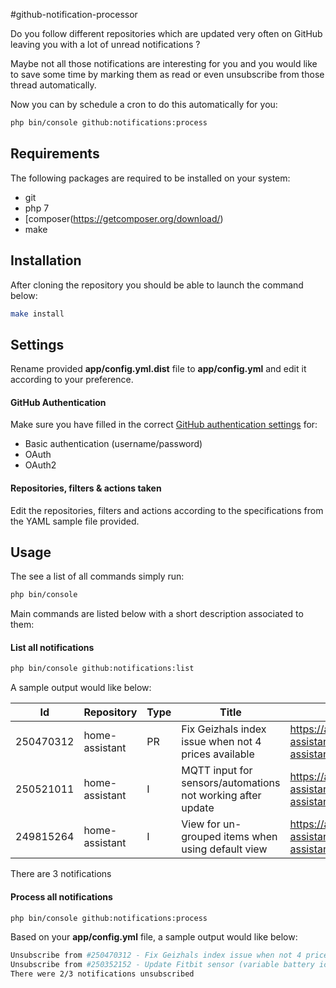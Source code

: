 #github-notification-processor


Do you follow different repositories which are updated very often on GitHub leaving you with a lot of unread notifications ?

Maybe not all those notifications are interesting for you and you would like to save some time by marking them as read or even unsubscribe from those thread automatically.

Now you can by schedule a cron to do this automatically for you:

```bash
php bin/console github:notifications:process
```

## Requirements

The following packages are required to be installed on your system:
- git
- php 7
- [composer(https://getcomposer.org/download/)
- make

## Installation

After cloning the repository you should be able to launch the command below:
```bash
make install
```

## Settings
Rename provided __app/config.yml.dist__ file to __app/config.yml__ and edit it according to your preference.

#### GitHub Authentication
Make sure you have filled in the correct [GitHub authentication settings](https://developer.github.com/v3/#authentication) for:
- Basic authentication (username/password)
- OAuth
- OAuth2

#### Repositories, filters & actions taken
Edit the repositories, filters and actions according to the specifications from the YAML sample file provided. 

## Usage

The see a list of all commands simply run:

```bash
php bin/console
```

Main commands are listed below with a short description associated to them:

#### List all notifications

```bash
php bin/console github:notifications:list
```

A sample output would like below:
    

| Id        | Repository     | Type | Title                                                       | Url                                                                    |
| --------- | -------------- | ---- | ------------------------------------------------------------|----------------------------------------------------------------------- |
| 250470312 | home-assistant | PR   | Fix Geizhals index issue when not 4 prices available        | https://api.github.com/repos/home-assistant/home-assistant/pulls/9035  |
| 250521011 | home-assistant | I    | MQTT input for sensors/automations not working after update | https://api.github.com/repos/home-assistant/home-assistant/issues/9036 |
| 249815264 | home-assistant | I    | View for un-grouped items when using default view           | https://api.github.com/repos/home-assistant/home-assistant/issues/9009 |
There are 3 notifications

#### Process all notifications

```bash
php bin/console github:notifications:process
```

Based on your __app/config.yml__ file, a sample output would like below:
```bash
Unsubscribe from #250470312 - Fix Geizhals index issue when not 4 prices available
Unsubscribe from #250352152 - Update Fitbit sensor (variable battery icons and formatted names/values)
There were 2/3 notifications unsubscribed
```
